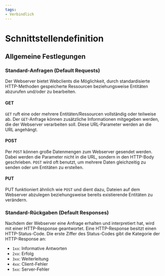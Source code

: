 ```yaml
---
tags:
- Verbindlich
---
```

# Schnittstellendefinition

## Allgemeine Festlegungen

###	Standard-Anfragen (Default Requests)

Der Webserver bietet Webclients die Möglichkeit, durch standardisierte HTTP-Methoden
gespeicherte Ressourcen beziehungsweise Entitäten abzurufen und/oder zu bearbeiten.

#### GET

`GET` ruft eine oder mehrere Entitäten/Ressourcen vollständig oder teilweise ab.
Der `GET`-Anfrage können zusätzliche Informationen mitgegeben werden, die der Webserver
verarbeiten soll. Diese URL-Parameter werden an die URL angehängt.

#### POST

Per `POST` können große Datenmengen zum Webserver gesendet werden. Dabei werden
die Parameter nicht in die URL, sondern in den HTTP-Body geschrieben.
`POST` wird oft benutzt, um mehrere Daten gleichzeitig zu senden oder um
Entitäten zu erstellen.

#### PUT

PUT funktioniert ähnlich wie `POST` und dient dazu, Dateien auf dem Webserver abzulegen
beziehungsweise bereits existierende Entitäten zu verändern.

###	Standard-Rückgaben (Default Responses)

Nachdem der Webserver eine Anfrage erhalten und interpretiert hat, wird mit einer
HTTP-Response geantwortet. Eine HTTP-Response besitzt einen HTTP-Status-Code.
Die erste Ziffer des Status-Codes gibt die Kategorie der HTTP-Response an:

- `1xx`: Informative Antworten
- `2xx`: Erfolg
- `3xx`: Weiterleitung
- `4xx`: Client-Fehler
- `5xx`: Server-Fehler
